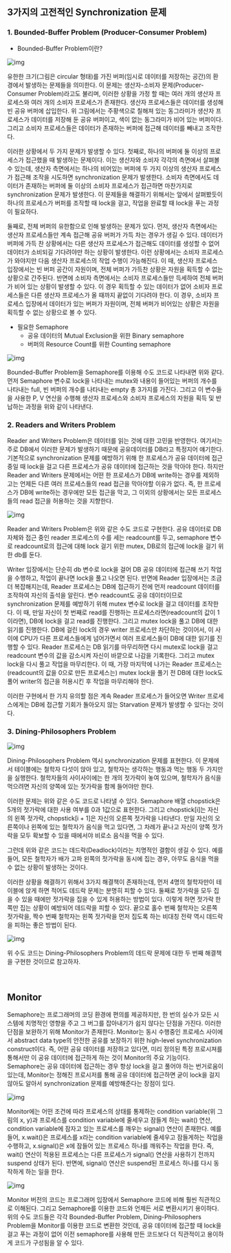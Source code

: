 ## 3가지의 고전적인 Synchronization 문제

### 1. Bounded-Buffer Problem (Producer-Consumer Problem)

* Bounded-Buffer Problem이란?

![img](../image/os_img/bound_buffer_problem.png)

유한한 크기(그림은 circular 형태)를 가진 버퍼(임시로 데이터를 저장하는 공간)의 환경에서 발생하는 문제들을 의미한다. 이 문제는 생산자-소비자 문제(Producer-Consumer Problem)라고도 불리며, 이러한 상황을 가정 할 때는 여러 개의 생산자 프로세스와 여러 개의 소비자 프로세스가 존재한다. 생산자 프로세스들은 데이터를 생성해 빈 공유 버퍼에 삽입한다. 위 그림에서는 주황색으로 칠해져 있는 동그라미가 생산자 프로세스가 데이터를 저장해 둔 공유 버퍼이고, 색이 없는 동그라미가 비어 있는 버퍼이다. 그리고 소비자 프로세스들은 데이터가 존재하는 버퍼에 접근해 데이터를 빼내고 조작한다.

이러한 상황에서 두 가지 문제가 발생할 수 있다. 첫째로, 하나의 버퍼에 둘 이상의 프로세스가 접근했을 때 발생하는 문제이다. 이는 생산자와 소비자 각각의 측면에서 살펴볼 수 있는데, 생산자 측면에서는 하나의 비어있는 버퍼에 두 가지 이상의 생산자 프로세스가 접근해 조작을 시도하면 synchronization 문제가 발생한다. 소비자 측면에서도 데이터가 존재하는 버퍼에 둘 이상의 소비자 프로세스가 접근하면 마찬가지로 synchronization 문제가 발생한다. 이 문제들을 해결하기 위해서는 앞에서 살펴봤듯이 하나의 프로세스가 버퍼를 조작할 때 lock을 걸고, 작업을 완료할 때 lock을 푸는 과정이 필요하다. 

둘째로, 전체 버퍼의 유한함으로 인해 발생하는 문제가 있다. 먼저, 생산자 측면에서는 생산자 프로세스들만 계속 접근해 공유 버퍼가 가득 차는 경우가 생길 수 있다. 데이터가 버퍼에 가득 찬 상황에서는 다른 생산자 프로세스가 접근해도 데이터를 생성할 수 없어 데이터가 소비되길 기다려야만 하는 상황이 발생한다. 이런 상황에서는 소비자 프로세스가 와야지만 다음 생산자 프로세스의 작업 수행이 가능해진다. 이 때, 생산자 프로세스 입장에서는 빈 버퍼 공간이 자원이며, 전체 버퍼가 가득찬 상황은 자원을 획득할 수 없는 상황으로 간주된다. 반면에 소비자 측면에서는 소비자 프로세스들만 득세하여 전체 버퍼가 비어 있는 상황이 발생할 수 있다. 이 경우 획득할 수 있는 데이터가 없어 소비자 프로세스들은 다른 생산자 프로세스가 올 때까지 끝없이 기다려야 한다. 이 경우, 소비자 프로세스 입장에서 데이터가 있는 버퍼가 자원이며, 전체 버퍼가 비어있는 상황은 자원을 획득할 수 없는 상황으로 볼 수 있다.

* 필요한 Semaphore
  * 공유 데이터의 Mutual Exclusion을 위한 Binary semaphore
  * 버퍼의 Resource Count를 위한 Counting semaphore

![img](../image/os_img/semaphore_bound_buffer.png)

Bounded-Buffer Problem을 Semaphore를 이용해 수도 코드로 나타내면 위와 같다. 먼저 Semaphore 변수로 lock을 나타내는 mutex와 내용이 들어있는 버퍼의 개수를 나타내는 full, 빈 버퍼의 개수를 나타내는 empty 총 3가지를 가진다. 그리고 이 변수들을 사용한 P, V 연산을 수행해 생산자 프로세스와 소비자 프로세스의 자원을 획득 및 반납하는 과정을 위와 같이 나타낸다.

### 2. Readers and Writers Problem

Reader and Writers Problem은 데이터를 읽는 것에 대한 고민을 반영한다. 여기서는 주로 DB에서 이러한 문제가 발생하기 때문에 공유데이터를 DB라고 특정지어 얘기한다. 기본적으로 synchronization 문제를 예방하기 위해 한 프로세스가 공유 데이터에 접근 중일 때 lock을 걸고 다른 프로세스가 공유 데이터에 접근하는 것을 막아야 한다. 하지만 Reader and Writers 문제에서는 어떤 한 프로세스가 DB에 write하는 경우를 제외하고는 언제든 다른 여러 프로세스들의 read 접근을 막아야할 이유가 없다. 즉, 한 프로세스가 DB에 write하는 경우에만 모든 접근을 막고, 그 이외의 상황에서는 모든 프로세스들의 read 접근을 허용하는 것을 지향한다.

![img](../image/os_img/readers_writers_problem.png)

Reader and Writers Problem은 위와 같은 수도 코드로 구현한다. 공유 데이터로 DB 자체와 접근 중인 reader 프로세스의 수를 세는 readcount를 두고, semaphore 변수로 readcount로의 접근에 대해 lock 걸기 위한 mutex, DB로의 접근에 lock을 걸기 위한 db를 둔다.

Writer 입장에서는 단순히 db 변수로 lock을 걸어 DB 공유 데이터에 접근해 쓰기 작업을 수행하고, 작업이 끝나면 lock을 풀고 나오면 된다. 반면에 Reader 입장에서는 조금 더 복잡해지는데, Reader 프로세스는 DB에 접근하기 전에 먼저 readcount 데이터를 조작하여 자신의 출석을 알린다. 변수 readcount도 공유 데이터이므로 synchronization 문제를 예방하기 위해 mutex 변수로 lock을 걸고 데이터를 조작한다. 이 때, 만일 자신이 첫 번째로 read를 진행하는 프로세스라면(readcount의 값이 1이라면), DB에 lock을 걸고 read를 진행한다. 그리고 mutex lock을 풀고 DB에 대한 읽기를 진행한다. DB에 걸린 lock의 경우 writer 프로세스만 차단하는 것이어서, 이 사이에 CPU가 다른 프로세스들에게 넘어가면서 여러 프로세스들이 DB에 대한 읽기를 진행할 수 있다. Reader 프로세스는 DB 읽기를 마무리하면 다시 mutex로 lock을 걸고 readcount 변수의 값을 감소시켜 자신이 바깥으로 나감을 기록한다. 그리고 mutex lock을 다시 풀고 작업을 마무리한다. 이 때, 가장 마지막에 나가는 Reader 프로세스는(readcount의 값을 0으로 만든 프로세스는) mutex lock을 풀기 전 DB에 대한 lock도 풀어 writer의 접근을 허용시킨 후 작업을 마무리해야 한다.

이러한 구현에서 한 가지 유의할 점은 계속 Reader 프로세스가 들어오면 Writer 프로세스에게는 DB에 접근할 기회가 돌아오지 않는 Starvation 문제가 발생할 수 있다는 것이다.

### 3. Dining-Philosophers Problem

![img](../image/os_img/dining_philosophers_problem.png)

Dining-Philosophers Problem 역시 synchronization 문제를 표현한다. 이 문제에서 테이블에는 철학자 다섯이 앉아 있고, 철학자는 생각하는 행동과 먹는 행동 두 가지만을 실행한다. 철학자들의 사이사이에는 한 개의 젓가락이 놓여 있으며, 철학자가 음식을 먹으려면 자신의 양쪽에 있는 젓가락을 함께 들어야만 한다.

이러한 문제는 위와 같은 수도 코드로 나타낼 수 있다. Semaphore 배열 chopstick은 5개의 젓가락에 대한 사용 여부를 0과 1값으로 표현한다. 그리고 chopstick[i]는 자신의 왼쪽 젓가락, chopstick[i + 1]은 자신의 오른쪽 젓가락을 나타낸다. 만일 자신의 오른쪽이나 왼쪽에 있는 철학자가 음식을 먹고 있다면, 그 차례가 끝나고 자신이 양쪽 젓가락을 모두 확보할 수 있을 때에서야 비로소 음식을 먹을 수 있다.

그런데 위와 같은 코드는 데드락(Deadlock)이라는 치명적인 결함이 생길 수 있다. 예를 들어, 모든 철학자가 배가 고파 왼쪽의 젓가락을 동시에 집는 경우, 아무도 음식을 먹을 수 없는 상황이 발생하는 것이다.

이러한 상황을 해결하기 위해서 3가지 해결책이 존재하는데, 먼저 4명의 철학자만이 테이블에 앉게 하면 적어도 데드락 문제는 분명히 피할 수 있다. 둘째로 젓가락을 모두 집을 수 있을 때에만 젓가락을 집을 수 있게 허용하는 방법이 있다. 이렇게 하면 젓가락 한 쪽만 집는 상황이 예방되어 데드락을 피할 수 있다. 끝으로 홀수 번째 철학자는 오른쪽 젓가락을, 짝수 번째 철학자는 왼쪽 젓가락을 먼저 집도록 하는 비대칭 전략 역시 데드락을 피하는 좋은 방법이 된다.

![img](../image/os_img/dining_philosophers_problem_algorithm.png)

위 수도 코드는 Dining-Philosophers Problem의 데드락 문제에 대한 두 번째 해결책을 구현한 것이므로 참고하자.

​    

## Monitor

Semaphore는 프로그래머의 코딩 환경에 편의를 제공하지만, 한 번의 실수가 모든 시스템에 치명적인 영향을 주고 그 버그를 잡아내기가 쉽지 않다는 단점을 가진다. 이러한 단점을 보완하기 위해 Monitor가 존재한다. Monitor는 동시 수행중인 프로세스 사이에서 abstract data type의 안전한 공유를 보장하기 위한 high-level synchronization construct이다. 즉, 어떤 공유 데이터를 저장하고 있다면, 미리 정의된 특정 프로시져를 통해서만 이 공유 데이터에 접근하게 하는 것이 Monitor의 주요 기능이다. Semaphore는 공유 데이터에 접근하는 경우 항상 lock을 걸고 풀어야 하는 번거로움이 있는데, Monitor는 정해진 프로시저를 통해 공유 데이터에 접근하면 굳이 lock을 걸지 않아도 알아서 synchronization 문제를 예방해준다는 장점이 있다.

![img](../image/os_img/monitor.png)

Monitor에는 어떤 조건에 따라 프로세스의 상태를 통제하는 condition variable(위 그림의 x, y)과 프로세스를 condition variable에 줄세우고 잠들게 하는 wait() 연산, condition variable에 잠자고 있는 프로세스를 깨우는 signal() 연산이 존재한다. 예를 들어, x.wait()은 프로세스를 x라는 condition variable에 줄세우고 잠들게하는 작업을 수행하고, x.signal()은 x에 잠들어 있는 프로세스 하나를 깨워주는 작업을 한다. 즉, wait() 연산이 적용된 프로세스는 다른 프로세스가 signal() 연산을 사용하기 전까지 suspend 상태가 된다. 반면에, signal() 연산은 suspend된 프로세스 하나를 다시 동작하게 하는 일을 한다.

![img](../image/os_img/monitor_algorithm.JPG)

Monitor 버전의 코드는 프로그래머 입장에서 Semaphore 코드에 비해 훨씬 직관적으로 이해된다. 그리고 Semaphore를 이용한 코드와 언제든 서로 변환시키기 용이하다. 위의 수도 코드들은 각각 Bounded-Buffer Problem, Dining-Philosophers Problem을 Monitor를 이용한 코드로 변환한 것인데, 공유 데이터에 접근할 때 lock을 걸고 푸는 과정이 없어 이전 semaphore를 사용해 만든 코드보다 더 직관적이고 용이하게 코드가 구성됨을 알 수 있다.